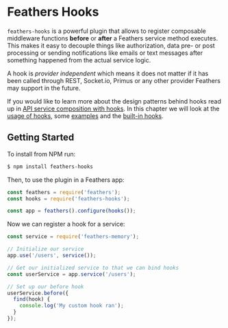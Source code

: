 # Feathers Hooks

`feathers-hooks` is a powerful plugin that allows to register composable middleware functions **before** or **after** a Feathers service method executes. This makes it easy to decouple things like authorization, data pre- or post processing or sending notifications like emails or text messages after something happened from the actual service logic.

A hook is *provider independent* which means it does not matter if it has been called through REST, Socket.io, Primus or any other provider Feathers may support in the future.

If you would like to learn more about the design patterns behind hooks read up in [API service composition with hooks](https://medium.com/all-about-feathersjs/api-service-composition-with-hooks-47af13aa6c01). In this chapter we will look at the [usage of hooks](usage.md), some [examples](examples.md) and the [built-in hooks](bundled.md).

## Getting Started

To install from NPM run:

```bash
$ npm install feathers-hooks
```

Then, to use the plugin in a Feathers app:

```javascript
const feathers = require('feathers');
const hooks = require('feathers-hooks');

const app = feathers().configure(hooks());
```

Now we can register a hook for a service:

```javascript
const service = require('feathers-memory');

// Initialize our service
app.use('/users', service());

// Get our initialized service to that we can bind hooks
const userService = app.service('/users');

// Set up our before hook
userService.before({
  find(hook) {
    console.log('My custom hook ran');
  }
});
```
